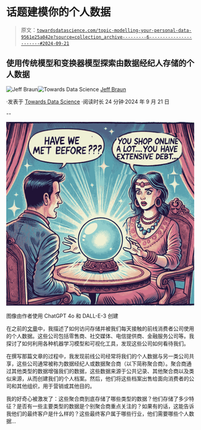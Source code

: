 # 话题建模你的个人数据

> 原文：[`towardsdatascience.com/topic-modelling-your-personal-data-9561e25a042e?source=collection_archive---------6-----------------------#2024-09-21`](https://towardsdatascience.com/topic-modelling-your-personal-data-9561e25a042e?source=collection_archive---------6-----------------------#2024-09-21)

## 使用传统模型和变换器模型探索由数据经纪人存储的个人数据

[](https://medium.com/@jbraun_44616?source=post_page---byline--9561e25a042e--------------------------------)![Jeff Braun](https://medium.com/@jbraun_44616?source=post_page---byline--9561e25a042e--------------------------------)[](https://towardsdatascience.com/?source=post_page---byline--9561e25a042e--------------------------------)![Towards Data Science](https://towardsdatascience.com/?source=post_page---byline--9561e25a042e--------------------------------) [Jeff Braun](https://medium.com/@jbraun_44616?source=post_page---byline--9561e25a042e--------------------------------)

·发表于 [Towards Data Science](https://towardsdatascience.com/?source=post_page---byline--9561e25a042e--------------------------------) ·阅读时长 24 分钟·2024 年 9 月 21 日

--

![](img/4a9ad3270d2311c09eb1539f2af8e7d0.png)

图像由作者使用 ChatGPT 4o 和 DALL-E-3 创建

在之前的[文章](https://medium.com/towards-data-science/accessing-your-personal-data-569b8991d745)中，我描述了如何访问存储并被我们每天接触的前线消费者公司使用的个人数据。这些公司包括零售商、社交媒体、电信提供商、金融服务公司等。我探讨了如何利用各种机器学习模型和可视化工具，发现这些公司如何看待我们。

在撰写那篇文章的过程中，我发现前线公司经常将我们的个人数据与另一类公司共享，这些公司通常被称为数据经纪人或数据聚合商（以下简称聚合商）。聚合商通过其他类型的数据增强我们的数据，这些数据来源于公共记录、其他聚合商以及类似来源，从而创建我们的个人档案。然后，他们将这些档案出售给面向消费者的公司和其他组织，用于营销或其他目的。

我的好奇心被激发了：这些聚合商到底存储了哪些类型的数据？他们存储了多少特征？是否有一些主要类型的数据是个别聚合商重点关注的？如果有的话，这能告诉我他们的最终客户是什么样的？这些最终客户属于哪些行业，他们需要哪些个人数据…
